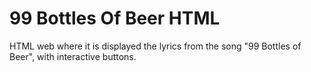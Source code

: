 # 99 Bottles Of Beer HTML
 HTML web where it is displayed the lyrics from the song "99 Bottles of Beer", with interactive buttons.
